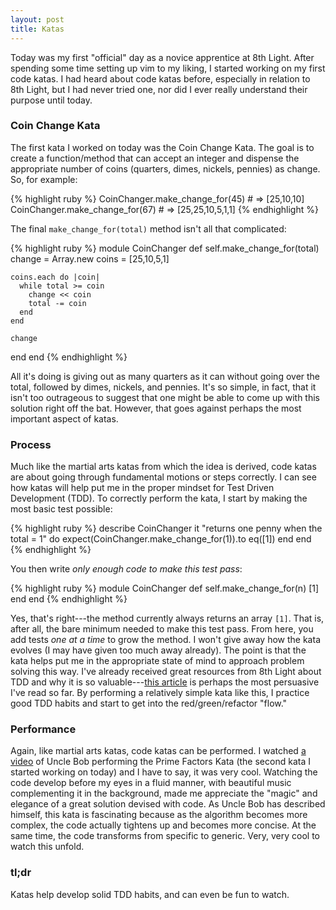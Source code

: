 ```yaml
---
layout: post
title: Katas
---
```

Today was my first "official" day as a novice apprentice at 8th Light. After spending some time setting up vim to my liking, I started working on my first code katas. I had heard about code katas before, especially in relation to 8th Light, but I had never tried one, nor did I ever really understand their purpose until today.

### Coin Change Kata
The first kata I worked on today was the Coin Change Kata. The goal is to create a function/method that can accept an integer and dispense the appropriate number of coins (quarters, dimes, nickels, pennies) as change. So, for example:

{% highlight ruby %}
CoinChanger.make_change_for(45) # => [25,10,10]
CoinChanger.make_change_for(67) # => [25,25,10,5,1,1]
{% endhighlight %}

The final `make_change_for(total)` method isn't all that complicated:

{% highlight ruby %}
module CoinChanger
  def self.make_change_for(total)
    change = Array.new
    coins = [25,10,5,1]

    coins.each do |coin|
      while total >= coin
        change << coin
        total -= coin
      end
    end

    change
  end
end
{% endhighlight %}

All it's doing is giving out as many quarters as it can without going over the total, followed by dimes, nickels, and pennies. It's so simple, in fact, that it isn't too outrageous to suggest that one might be able to come up with this solution right off the bat. However, that goes against perhaps the most important aspect of katas.

### Process
Much like the martial arts katas from which the idea is derived, code katas are about going through fundamental motions or steps correctly. I can see how katas will help put me in the proper mindset for Test Driven Development (TDD). To correctly perform the kata, I start by making the most basic test possible:

{% highlight ruby %}
describe CoinChanger
  it "returns one penny when the total = 1" do
    expect(CoinChanger.make_change_for(1)).to eq([1])
  end
end
{% endhighlight %}

You then write *only enough code to make this test pass*:

{% highlight ruby %}
module CoinChanger
  def self.make_change_for(n)
    [1]
  end
end
{% endhighlight %}

Yes, that's right---the method currently always returns an array `[1]`. That is, after all, the bare minimum needed to make this test pass. From here, you add tests *one at a time* to grow the method. I won't give away how the kata evolves (I may have given too much away already). The point is that the kata helps put me in the appropriate state of mind to approach problem solving this way. I've already received great resources from 8th Light about TDD and why it is so valuable---[this article](http://butunclebob.com/ArticleS.UncleBob.TheThreeRulesOfTdd) is perhaps the most persuasive I've read so far. By performing a relatively simple kata like this, I practice good TDD habits and start to get into the red/green/refactor "flow."

### Performance
Again, like martial arts katas, code katas can be performed. I watched [a video](http://codekatas.org/casts/7762511.aspx) of Uncle Bob performing the Prime Factors Kata (the second kata I started working on today) and I have to say, it was very cool. Watching the code develop before my eyes in a fluid manner, with beautiful music complementing it in the background, made me appreciate the "magic" and elegance of a great solution devised with code. As Uncle Bob has described himself, this kata is fascinating because as the algorithm becomes more complex, the code actually tightens up and becomes more concise. At the same time, the code transforms from specific to generic. Very, very cool to watch this unfold.

### tl;dr
Katas help develop solid TDD habits, and can even be fun to watch.
